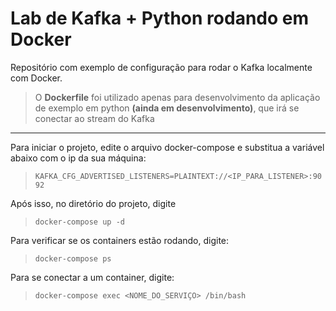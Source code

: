 # Lab de Kafka + Python rodando em Docker
Repositório com exemplo de configuração para rodar o Kafka localmente com Docker.

> O **Dockerfile** foi utilizado apenas para desenvolvimento da aplicação de exemplo em python **(ainda em desenvolvimento)**, que irá se conectar ao stream do Kafka

---

Para iniciar o projeto, edite o arquivo docker-compose e substitua a variável abaixo com o ip da sua máquina:

>```KAFKA_CFG_ADVERTISED_LISTENERS=PLAINTEXT://<IP_PARA_LISTENER>:9092```

Após isso, no diretório do projeto, digite
> ```docker-compose up -d```

Para verificar se os containers estão rodando, digite:
> ```docker-compose ps```

Para se conectar a um container, digite:
> ```docker-compose exec <NOME_DO_SERVIÇO> /bin/bash```